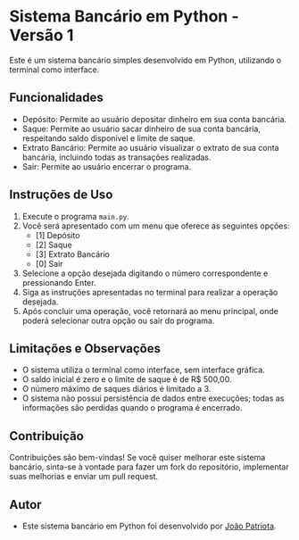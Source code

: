 # Sistema Bancário em Python - Versão 1

Este é um sistema bancário simples desenvolvido em Python, utilizando o terminal como interface.

## Funcionalidades

- Depósito: Permite ao usuário depositar dinheiro em sua conta bancária.
- Saque: Permite ao usuário sacar dinheiro de sua conta bancária, respeitando saldo disponível e limite de saque.
- Extrato Bancário: Permite ao usuário visualizar o extrato de sua conta bancária, incluindo todas as transações realizadas.
- Sair: Permite ao usuário encerrar o programa.

## Instruções de Uso

1. Execute o programa `main.py`.
2. Você será apresentado com um menu que oferece as seguintes opções:
   - [1] Depósito
   - [2] Saque
   - [3] Extrato Bancário
   - [0] Sair
3. Selecione a opção desejada digitando o número correspondente e pressionando Enter.
4. Siga as instruções apresentadas no terminal para realizar a operação desejada.
5. Após concluir uma operação, você retornará ao menu principal, onde poderá selecionar outra opção ou sair do programa.

## Limitações e Observações

- O sistema utiliza o terminal como interface, sem interface gráfica.
- O saldo inicial é zero e o limite de saque é de R$ 500,00.
- O número máximo de saques diários é limitado a 3.
- O sistema não possui persistência de dados entre execuções; todas as informações são perdidas quando o programa é encerrado.

## Contribuição

Contribuições são bem-vindas! Se você quiser melhorar este sistema bancário, sinta-se à vontade para fazer um fork do repositório, implementar suas melhorias e enviar um pull request.

## Autor

- Este sistema bancário em Python foi desenvolvido por [João Patriota](https://github.com/devpatriota).
